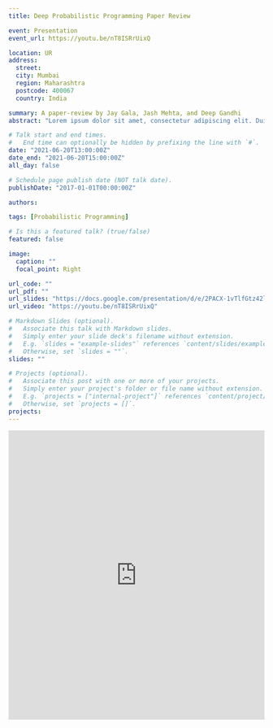```yaml
---
title: Deep Probabilistic Programming Paper Review

event: Presentation
event_url: https://youtu.be/nT8ISRrUixQ

location: UR
address:
  street:
  city: Mumbai
  region: Maharashtra
  postcode: 400067
  country: India

summary: A paper-review by Jay Gala, Jash Mehta, and Deep Gandhi
abstract: "Lorem ipsum dolor sit amet, consectetur adipiscing elit. Duis posuere tellusac convallis placerat. Proin tincidunt magna sed ex sollicitudin condimentum. Sed ac faucibus dolor, scelerisque sollicitudin nisi. Cras purus urna, suscipit quis sapien eu, pulvinar tempor diam."

# Talk start and end times.
#   End time can optionally be hidden by prefixing the line with `#`.
date: "2021-06-20T13:00:00Z"
date_end: "2021-06-20T15:00:00Z"
all_day: false

# Schedule page publish date (NOT talk date).
publishDate: "2017-01-01T00:00:00Z"

authors:

tags: [Probabilistic Programming]

# Is this a featured talk? (true/false)
featured: false

image:
  caption: ""
  focal_point: Right

url_code: ""
url_pdf: ""
url_slides: "https://docs.google.com/presentation/d/e/2PACX-1vTlfGtz42lzKg9_tPEPhkPsdHA-rjZ8POZO2nB9Pt_-O2C9rn_jLzY-8zY-wunx5I_-IghD3S5sfxL6/pub?start=true&loop=true&delayms=3000"
url_video: "https://youtu.be/nT8ISRrUixQ"

# Markdown Slides (optional).
#   Associate this talk with Markdown slides.
#   Simply enter your slide deck's filename without extension.
#   E.g. `slides = "example-slides"` references `content/slides/example-slides.md`.
#   Otherwise, set `slides = ""`.
slides: ""

# Projects (optional).
#   Associate this post with one or more of your projects.
#   Simply enter your project's folder or file name without extension.
#   E.g. `projects = ["internal-project"]` references `content/project/deep-learning/index.md`.
#   Otherwise, set `projects = []`.
projects:
---
```


<iframe src="https://docs.google.com/presentation/d/e/2PACX-1vTlfGtz42lzKg9_tPEPhkPsdHA-rjZ8POZO2nB9Pt_-O2C9rn_jLzY-8zY-wunx5I_-IghD3S5sfxL6/embed?start=true&loop=true&delayms=3000" frameborder="0" width="100%" height="569" allowfullscreen="true" mozallowfullscreen="true" webkitallowfullscreen="true"></iframe>
